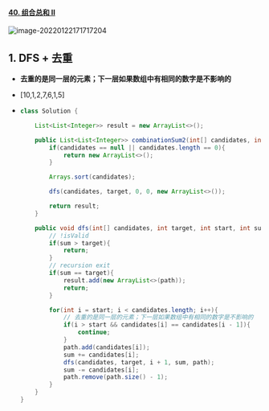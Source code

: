 #### [40. 组合总和 II](https://leetcode-cn.com/problems/combination-sum-ii/)

![image-20220122171717204](https://raw.githubusercontent.com/TWDH/Leetcode-From-Zero/pictures/img/image-20220122171717204.png)

## 1. DFS + 去重

-  **去重的是同一层的元素；下一层如果数组中有相同的数字是不影响的**

  - [10,1,2,7,6,1,5]

- ```java
  class Solution {
  
      List<List<Integer>> result = new ArrayList<>();
  
      public List<List<Integer>> combinationSum2(int[] candidates, int target) {
          if(candidates == null || candidates.length == 0){
              return new ArrayList<>();
          }
  
          Arrays.sort(candidates);
  
          dfs(candidates, target, 0, 0, new ArrayList<>());
  
          return result;
      }
  
      public void dfs(int[] candidates, int target, int start, int sum, List<Integer> path){
          // !isValid
          if(sum > target){
              return;
          }
          // recursion exit
          if(sum == target){
              result.add(new ArrayList<>(path));
              return;
          }
  
          for(int i = start; i < candidates.length; i++){
              // 去重的是同一层的元素；下一层如果数组中有相同的数字是不影响的
              if(i > start && candidates[i] == candidates[i - 1]){
                  continue;
              }
              path.add(candidates[i]);
              sum += candidates[i];
              dfs(candidates, target, i + 1, sum, path);
              sum -= candidates[i];
              path.remove(path.size() - 1);
          }
      }
  }
  ```